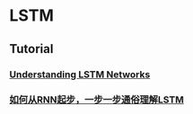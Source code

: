 # LSTM
## Tutorial
### [Understanding LSTM Networks](http://colah.github.io/posts/2015-08-Understanding-LSTMs/)
### [如何从RNN起步，一步一步通俗理解LSTM](https://blog.csdn.net/v_JULY_v/article/details/89894058)

